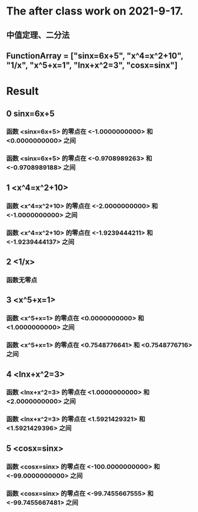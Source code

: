 # The after class work on 2021-9-17.
## 中值定理、二分法
## FunctionArray = ["sinx=6x+5", "x^4=x^2+10", "1/x", "x^5+x=1", "lnx+x^2=3", "cosx=sinx"]
# Result
## 0 sinx=6x+5
### 函数	 <sinx=6x+5> 	的零点在	 <-1.0000000000> 	 和	 <0.0000000000> 	之间
### 函数	 <sinx=6x+5> 	的零点在	 <-0.9708989263> 	 和	 <-0.9708989188> 	之间
## 1 <x^4=x^2+10>
### 函数	 <x^4=x^2+10> 	的零点在	 <-2.0000000000> 	 和	 <-1.0000000000> 	之间
### 函数	 <x^4=x^2+10> 	的零点在	 <-1.9239444211> 	 和	 <-1.9239444137> 	之间
## 2 <1/x>
### 函数无零点
## 3 <x^5+x=1>
### 函数	 <x^5+x=1> 	的零点在	 <0.0000000000> 	 和	 <1.0000000000> 	之间
### 函数	 <x^5+x=1> 	的零点在	 <0.7548776641> 	 和	 <0.7548776716> 	之间
## 4 <lnx+x^2=3>
### 函数	 <lnx+x^2=3> 	的零点在	 <1.0000000000> 	 和	 <2.0000000000> 	之间
### 函数	 <lnx+x^2=3> 	的零点在	 <1.5921429321> 	 和	 <1.5921429396> 	之间
## 5 <cosx=sinx>
### 函数	 <cosx=sinx> 	的零点在	 <-100.0000000000> 	 和	 <-99.0000000000> 	之间
### 函数	 <cosx=sinx> 	的零点在	 <-99.7455667555> 	 和	 <-99.7455667481> 	之间
